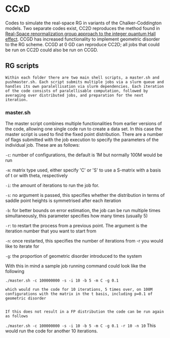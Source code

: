 # CCxD
Codes to simulate the real-space RG in variants of the Chalker-Coddington models. Two separate codes exist, CC2D reproduces the method found in [Real-Space renormalization group approach to the integer quantum Hall effect](https://arxiv.org/abs/cond-mat/0501246). CCGD has increased functionality to implement geometric disorder to the RG scheme. CCGD at 0 GD can reproduce CC2D; all jobs that could be run on CC2D could also be run on CCGD.

## RG scripts
    Within each folder there are two main shell scripts, a master.sh and pushmaster.sh. Each script submits multiple jobs via a slurm queue and handles its own paralellisation via slurm dependencies. Each iteration of the code consists of paralellisable computation, followed by averaging over distributed jobs, and preparation for the next iteration.

### master.sh

   The master script combines multiple functionalities from earlier versions of the code, allowing one single code run to create a data set. In this case the master script is used to find the fixed point distribution. There are a number of flags submitted with the job execution to specify the parameters of the individual job. These are as follows:

   `-c`: number of configurations, the default is 1M but normally 100M would be run  

   `-m`: matrix type used, either specify 'C' or 'S' to use a S-matrix with a basis of t or with theta, respectively  

   `-i`: the amount of iterations to run the job for.  

   `-s`: no argument is passed, this specifies whether the distribution in terms of saddle point heights is symmetrised after each iteration  

   `-b`: for better bounds on error estimation, the job can be run multiple times simultaneously, this parameter specifies how many times (usually 5)  

   `-r`: to restart the process from a previous point. The argument is the iteration number that you want to start from  

   `-n`: once restarted, this specifies the number of iterations from -r you would like to iterate for  

   `-g`: the proportion of geometric disorder introduced to the system  


   With this in mind a sample job running command could look like the following  
   


   ```./master.sh -c 100000000 -s -i 10 -b 5 -m C -g 0.1```

    which would run the code for 10 iterations, 5 times over, on 100M configurations with the matrix in the t basis, including p=0.1 of geometric disorder  


    If this does not result in a FP distribution the code can be run again as follows  


`./master.sh -c 100000000 -s -i 10 -b 5 -m C -g 0.1 -r 10 -n 10`
    This would run the code for another 10 iterations.
